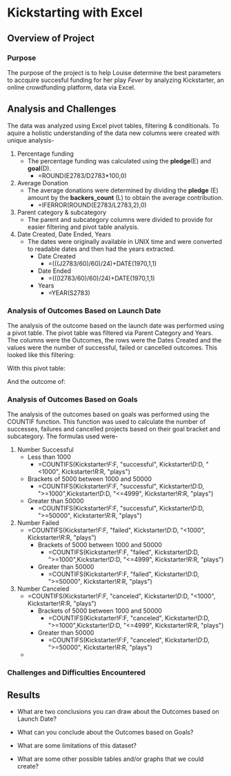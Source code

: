 # Kickstarting with Excel

## Overview of Project

### Purpose
The purpose of the project is to help Louise determine the best parameters to accquire succesful funding for her play *Fever* by analyzing Kickstarter, an online crowdfunding platform, data via Excel.
## Analysis and Challenges
The data was analyzed using Excel pivot tables, filtering & conditionals. To aquire a holistic understanding of the data new columns were created with unique analysis-
1. Percentage funding
   - The percentage funding was calculated using the **pledge**(E) and **goal**(D).
     -  =ROUND(E2783/D2783*100,0) 
2. Average Donation
   - The average donations were determined by dividing the **pledge** (E) amount by the **backers_count** (L) to obtain the average contribution. 
     -  =IFERROR(ROUND(E2783/L2783,2),0) 
3. Parent category & subcategory
   - The parent and subcategory columns were divided to provide for easier filtering and pivot table analysis.
4. Date Created, Date Ended, Years
   - The dates were originally available in UNIX time and were converted to readable dates and then had the years extracted.
     - Date Created
       -  =(((J2783/60)/60)/24)+DATE(1970,1,1)
     - Date Ended
       -  =(((I2783/60)/60)/24)+DATE(1970,1,1) 
     - Years
       -  =YEAR(S2783) 
### Analysis of Outcomes Based on Launch Date
The analysis of the outcome based on the launch date was performed using a pivot table. The pivot table was filtered via Parent Category and Years. The columns were the Outcomes, the rows were the Dates Created and the values were the number of successful, failed or cancelled outcomes. 
This looked like this filtering:

With this pivot table:

And the outcome of:


### Analysis of Outcomes Based on Goals
The analysis of the outcomes based on goals was performed using the COUNTIF function. This function was used to calculate the number of successes, failures and cancelled projects based on their goal bracket and subcategory. The formulas used were-
1. Number Successful
   - Less than 1000
     - =COUNTIFS(Kickstarter!$F:$F, "successful", Kickstarter!$D:$D, "<1000", Kickstarter!$R:$R, "plays")
   - Brackets of 5000 between 1000 and 50000
     - =COUNTIFS(Kickstarter!$F:$F, "successful", Kickstarter!$D:$D, ">=1000",Kickstarter!$D:$D, "<=4999", Kickstarter!$R:$R, "plays")
   - Greater than 50000
     - =COUNTIFS(Kickstarter!$F:$F, "successful", Kickstarter!$D:$D, ">=50000", Kickstarter!$R:$R, "plays")
2. Number Failed
   - =COUNTIFS(Kickstarter!$F:$F, "failed", Kickstarter!$D:$D, "<1000", Kickstarter!$R:$R, "plays")
      - Brackets of 5000 between 1000 and 50000
        - =COUNTIFS(Kickstarter!$F:$F, "failed", Kickstarter!$D:$D, ">=1000",Kickstarter!$D:$D, "<=4999", Kickstarter!$R:$R, "plays")
      - Greater than 50000
        - =COUNTIFS(Kickstarter!$F:$F, "failed", Kickstarter!$D:$D, ">=50000", Kickstarter!$R:$R, "plays")
3. Number Canceled
   - =COUNTIFS(Kickstarter!$F:$F, "canceled", Kickstarter!$D:$D, "<1000", Kickstarter!$R:$R, "plays")
      - Brackets of 5000 between 1000 and 50000
        - =COUNTIFS(Kickstarter!$F:$F, "canceled", Kickstarter!$D:$D, ">=1000",Kickstarter!$D:$D, "<=4999", Kickstarter!$R:$R, "plays")
      - Greater than 50000
        - =COUNTIFS(Kickstarter!$F:$F, "canceled", Kickstarter!$D:$D, ">=50000", Kickstarter!$R:$R, "plays")
   - 
### Challenges and Difficulties Encountered

## Results

- What are two conclusions you can draw about the Outcomes based on Launch Date?

- What can you conclude about the Outcomes based on Goals?

- What are some limitations of this dataset?

- What are some other possible tables and/or graphs that we could create?
